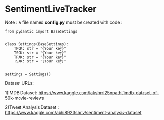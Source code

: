 # SentimentLiveTracker

Note : A file named **config.py** must be created with code :
``` 
from pydantic import BaseSettings


class Settings(BaseSettings):
    TPCK: str = "{Your key}"
    TSCK: str = "{Your key}"
    TPAK: str = "{Your key}"
    TSAK: str = "{Your key}"


settings = Settings()
 ```



Dataset URLs:


1)IMDB Dataset: https://www.kaggle.com/lakshmi25npathi/imdb-dataset-of-50k-movie-reviews


2)Tweet Analysis Dataset : https://www.kaggle.com/abhi8923shriv/sentiment-analysis-dataset
